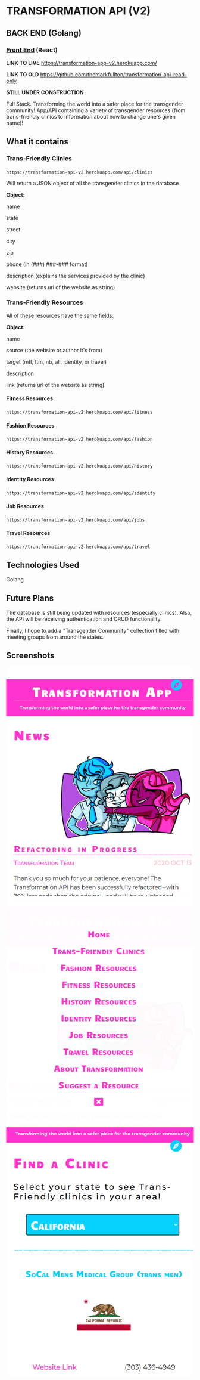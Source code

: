 # TRANSFORMATION API (V2)
## BACK END (Golang)
### [Front End](https://github.com/themarkfullton/transformation-app-v2) (React)

**LINK TO LIVE** https://transformation-app-v2.herokuapp.com/

**LINK TO OLD** https://github.com/themarkfullton/transformation-api-read-only

**STILL UNDER CONSTRUCTION**

Full Stack. Transforming the world into a safer place for the transgender community! App/API containing a variety of transgender resources (from trans-friendly clinics to information about how to change one's given name)!

## What it contains

### Trans-Friendly Clinics

`https://transformation-api-v2.herokuapp.com/api/clinics`

Will return a JSON object of all the transgender clinics in the database.

**Object:**

name

state

street

city

zip

phone (in (###) ###-### format)

description (explains the services provided by the clinic)

website (returns url of the website as string)

### Trans-Friendly Resources

All of these resources have the same fields:

**Object:**

name

source (the website or author it's from)

target (mtf, ftm, nb, all, identity, or travel)

description

link (returns url of the website as string)

#### Fitness Resources

`https://transformation-api-v2.herokuapp.com/api/fitness`

#### Fashion Resources

`https://transformation-api-v2.herokuapp.com/api/fashion`

#### History Resources

`https://transformation-api-v2.herokuapp.com/api/history`

#### Identity Resources

`https://transformation-api-v2.herokuapp.com/api/identity`

#### Job Resources

`https://transformation-api-v2.herokuapp.com/api/jobs`

#### Travel Resources

`https://transformation-api-v2.herokuapp.com/api/travel`

## Technologies Used

Golang

## Future Plans

The database is still being updated with resources (especially clinics). Also, the API will be receiving authentication and CRUD functionality.

Finally, I hope to add a "Transgender Community" collection filled with meeting groups from around the states.

## Screenshots

<img src="screenshot1.PNG">
<img src="screenshot2.PNG">
<img src="screenshot3.PNG">